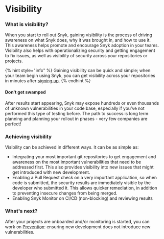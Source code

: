 # Visibility

### What is visibility?

When you start to roll out Snyk, gaining visibility is the process of driving awareness on what Snyk does, why it was brought in, and how to use it. This awareness helps promote and encourage Snyk adoption in your teams. Visibility also helps with operationalizing security and getting engagement to fix issues, as well as visibility of security across your repositories or projects.

{% hint style="info" %}
Gaining visibility can be quick and simple; when your team begin using Snyk, you can get visibility across your repositories in minutes after [signing up](../../create-a-snyk-account.md).
{% endhint %}

#### Don't get swamped

After results start appearing, Snyk may expose hundreds or even thousands of unknown vulnerabilities in your code base, especially if you’ve not performed this type of testing before. The path to success is long term planning and planning your rollout in phases - very few companies are perfect!

### Achieving visibility

Visibility can be achieved in different ways. It can be as simple as:

* Integrating your most important git repositories to get engagement and awareness on the most important vulnerabilities that need to be addressed first. This also provides visibility into new issues that might get introduced with new development.
* Enabling a Pull Request check on a very important application, so when code is submitted, the security results are immediately visible by the developer who submitted it. This allows quicker remediation, in addition to preventing insecure changes from being merged.
* Enabling Snyk Monitor on CI/CD (non-blocking) and reviewing results

### What's next?

After your projects are onboarded and/or monitoring is started, you can work on [Prevention](prevention.md): ensuring new development does not introduce new vulnerabilities.
